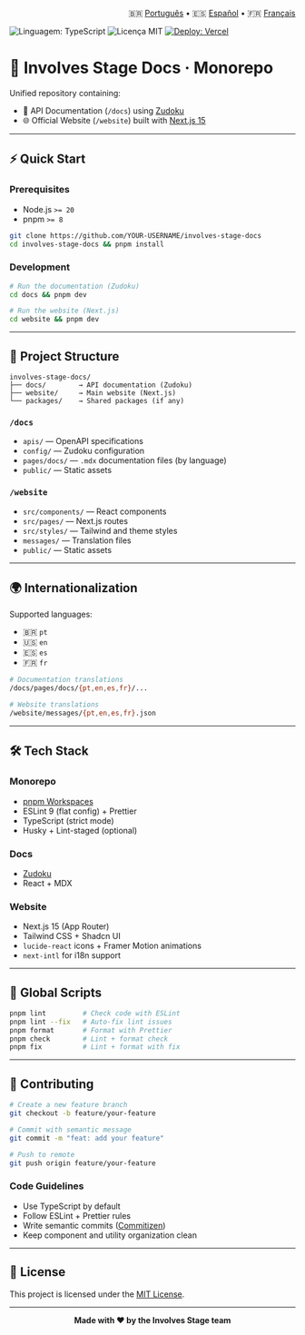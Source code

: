 <p align="right">
  🇧🇷 <a href="./README.pt.md">Português</a> •
  🇪🇸 <a href="./README.es.md">Español</a> •
  🇫🇷 <a href="./README.fr.md">Français</a>
</p>

<p align="left">
  <!-- Linguagem principal -->
  <img src="https://img.shields.io/badge/lang-TypeScript-blue?style=flat" alt="Linguagem: TypeScript" />

  <!-- Licença -->
  <img src="https://img.shields.io/github/license/rafactx/involves-stage-docs?color=blue&style=flat" alt="Licença MIT" />

  <!-- Deploy na Vercel -->
  <a href="https://involves-stage-docs.vercel.app">
    <img src="https://img.shields.io/badge/deploy-Vercel-black?logo=vercel&style=flat" alt="Deploy: Vercel" />
  </a>
</p>


# 🧩 Involves Stage Docs · Monorepo

Unified repository containing:

- 📘 API Documentation (`/docs`) using [Zudoku](https://zudoku.dev)
- 🌐 Official Website (`/website`) built with [Next.js 15](https://nextjs.org)

---

## ⚡️ Quick Start

### Prerequisites

- Node.js `>= 20`
- pnpm `>= 8`

```bash
git clone https://github.com/YOUR-USERNAME/involves-stage-docs
cd involves-stage-docs && pnpm install
```

### Development

```bash
# Run the documentation (Zudoku)
cd docs && pnpm dev

# Run the website (Next.js)
cd website && pnpm dev
```

---

## 📁 Project Structure

```
involves-stage-docs/
├── docs/        → API documentation (Zudoku)
├── website/     → Main website (Next.js)
└── packages/    → Shared packages (if any)
```

### `/docs`

* `apis/` — OpenAPI specifications
* `config/` — Zudoku configuration
* `pages/docs/` — `.mdx` documentation files (by language)
* `public/` — Static assets

### `/website`

* `src/components/` — React components
* `src/pages/` — Next.js routes
* `src/styles/` — Tailwind and theme styles
* `messages/` — Translation files
* `public/` — Static assets

---

## 🌍 Internationalization

Supported languages:

* 🇧🇷 `pt`
* 🇺🇸 `en`
* 🇪🇸 `es`
* 🇫🇷 `fr`

```bash
# Documentation translations
/docs/pages/docs/{pt,en,es,fr}/...

# Website translations
/website/messages/{pt,en,es,fr}.json
```

---

## 🛠️ Tech Stack

### Monorepo

* [pnpm Workspaces](https://pnpm.io/workspaces)
* ESLint 9 (flat config) + Prettier
* TypeScript (strict mode)
* Husky + Lint-staged (optional)

### Docs

* [Zudoku](https://zudoku.dev)
* React + MDX

### Website

* Next.js 15 (App Router)
* Tailwind CSS + Shadcn UI
* `lucide-react` icons + Framer Motion animations
* `next-intl` for i18n support

---

## 🧪 Global Scripts

```bash
pnpm lint         # Check code with ESLint
pnpm lint --fix   # Auto-fix lint issues
pnpm format       # Format with Prettier
pnpm check        # Lint + format check
pnpm fix          # Lint + format with fix
```

---

## 🤝 Contributing

```bash
# Create a new feature branch
git checkout -b feature/your-feature

# Commit with semantic message
git commit -m "feat: add your feature"

# Push to remote
git push origin feature/your-feature
```

### Code Guidelines

* Use TypeScript by default
* Follow ESLint + Prettier rules
* Write semantic commits ([Commitizen](https://commitizen-tools.github.io/cz-cli/))
* Keep component and utility organization clean

---

## 📄 License

This project is licensed under the [MIT License](./LICENSE).

---

<p align="center"><strong>Made with ❤️ by the Involves Stage team</strong></p>
